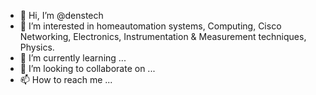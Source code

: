 - 👋 Hi, I’m @denstech
- 👀 I’m interested in homeautomation systems, Computing, Cisco Networking, Electronics, Instrumentation & Measurement techniques, Physics. 
- 🌱 I’m currently learning ...
- 💞️ I’m looking to collaborate on ...
- 📫 How to reach me ...

<!---
denstech/denstech is a ✨ special ✨ repository because its `README.md` (this file) appears on your GitHub profile.
You can click the Preview link to take a look at your changes.
--->
